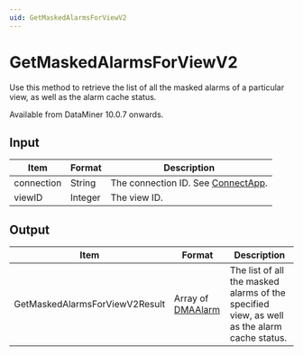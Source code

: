 ```yaml
---
uid: GetMaskedAlarmsForViewV2
---
```


# GetMaskedAlarmsForViewV2

Use this method to retrieve the list of all the masked alarms of a particular view, as well as the alarm cache status.

Available from DataMiner 10.0.7 onwards.

## Input

| Item       | Format  | Description                                                                      |
|------------|---------|----------------------------------------------------------------------------------|
| connection | String  | The connection ID. See [ConnectApp](xref:ConnectApp). |
| viewID     | Integer | The view ID.                                                                     |

## Output

| Item | Format | Description |
|--|--|--|
| GetMaskedAlarmsForViewV2Result | Array of [DMAAlarm](xref:DMAAlarm) | The list of all the masked alarms of the specified view, as well as the alarm cache status. |

